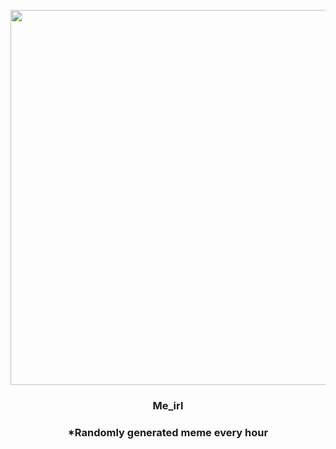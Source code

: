 <p align="center">
        <img src="https://i.redd.it/gkcdhy2rt4f91.jpg" width="600" height="600">
        </p>
        <h3 align="center">Me_irl</h3>
        <h3 align="center">*Randomly generated meme every hour</h3>
    